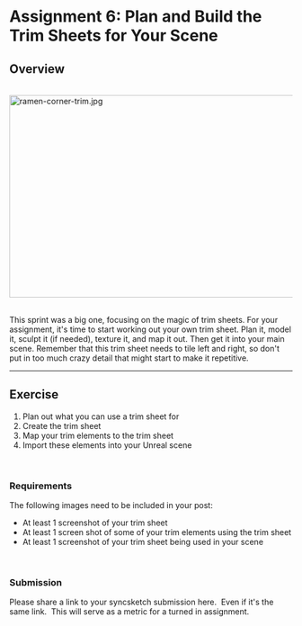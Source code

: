 # Assignment 6:  Plan and Build the Trim Sheets for Your Scene

<h2>Overview</h2>
<p><span>&nbsp;</span> &nbsp; <img src="https://vertexschool.instructure.com/courses/464/files/27965/preview?verifier=C399Fh5VKKLN5tuVKBX00EWQCV94dJlYNvWiqhYw" alt="ramen-corner-trim.jpg" width="640" height="360" data-api-endpoint="https://vertexschool.instructure.com/api/v1/courses/464/files/27965" data-api-returntype="File">&nbsp; &nbsp;&nbsp;</p>
<p>This sprint was a big one, focusing on the magic of trim sheets. For your assignment, it's time to start working out your own trim sheet. Plan it, model it, sculpt it (if needed), texture it, and map it out. Then get it into your main scene. Remember that this trim sheet needs to tile left and right, so don't put in too much crazy detail that might start to make it repetitive.</p>
<hr>
<h2>Exercise</h2>
<ol>
<li>Plan out what you can use a trim sheet for</li>
<li>Create the trim sheet</li>
<li>Map your trim elements to the trim sheet</li>
<li>Import these elements into your Unreal scene</li>
</ol>
<p>&nbsp;</p>
<h3>Requirements</h3>
<p>The following images need to be included in your post:</p>
<ul>
<li>At least 1 screenshot of your trim sheet</li>
<li>At least 1 screen shot of some of your trim elements using the trim sheet</li>
<li>At least 1 screenshot of your trim sheet being used in your scene</li>
</ul>
<p>&nbsp;</p>
<h3>Submission</h3>
<p><span>Please share a link to your syncsketch submission here.&nbsp; Even if it's the same link.&nbsp; This will serve as a metric for a turned in assignment.</span></p>